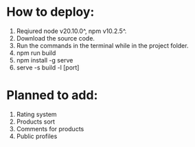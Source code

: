 # How to deploy:
1. Reqiured node v20.10.0^, npm v10.2.5^.
2. Download the source code.
3. Run the commands in the terminal while in the project folder.
4. npm run build
5. npm install -g serve
6. serve -s build -l [port]

# Planned to add:
1. Rating system
2. Products sort
3. Comments for products
4. Public profiles
